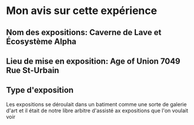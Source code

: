 # Mon avis sur cette expérience

## Nom des expositions: Caverne de Lave et Écosystème Alpha

## Lieu de mise en exposition: Age of Union 7049 Rue St-Urbain

## Type d'exposition
Les expositions se déroulait dans un batiment comme une sorte de galerie d'art et il était de notre libre arbitre d'assisté ax expositions que l'on voulait voir

